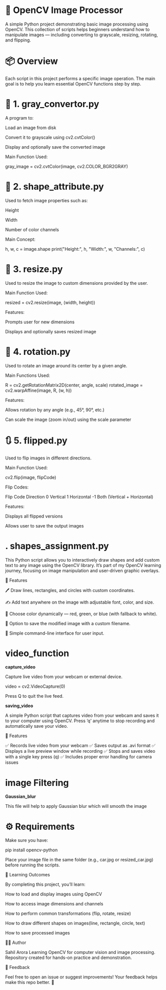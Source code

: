 # 🧠 OpenCV Image Processor

A simple Python project demonstrating basic image processing using OpenCV.
This collection of scripts helps beginners understand how to manipulate images — including converting to grayscale, resizing, rotating, and flipping.

# 📦 Overview

Each script in this project performs a specific image operation.
The main goal is to help you learn essential OpenCV functions step by step.

# 🖤 1. gray_convertor.py

A program to:

Load an image from disk

Convert it to grayscale using cv2.cvtColor()

Display and optionally save the converted image

Main Function Used:

gray_image = cv2.cvtColor(image, cv2.COLOR_BGR2GRAY)

# 📐 2. shape_attribute.py

Used to fetch image properties such as:

Height

Width

Number of color channels

Main Concept:

h, w, c = image.shape
print("Height:", h, "Width:", w, "Channels:", c)

# 📏 3. resize.py

Used to resize the image to custom dimensions provided by the user.

Main Function Used:

resized = cv2.resize(image, (width, height))


Features:

Prompts user for new dimensions

Displays and optionally saves resized image

# 🔄 4. rotation.py

Used to rotate an image around its center by a given angle.

Main Functions Used:

R = cv2.getRotationMatrix2D(center, angle, scale)
rotated_image = cv2.warpAffine(image, R, (w, h))


Features:

Allows rotation by any angle (e.g., 45°, 90°, etc.)

Can scale the image (zoom in/out) using the scale parameter

# 🔃 5. flipped.py

Used to flip images in different directions.

Main Function Used:

cv2.flip(image, flipCode)


Flip Codes:

Flip Code	Direction
0	Vertical
1	Horizontal
-1	Both (Vertical + Horizontal)

Features:

Displays all flipped versions

Allows user to save the output images


# . shapes_assignment.py


This Python script allows you to interactively draw shapes and add custom text to any image using the OpenCV library.
It’s part of my OpenCV learning journey, focusing on image manipulation and user-driven graphic overlays.

🎯 Features

🖊️ Draw lines, rectangles, and circles with custom coordinates.

✍️ Add text anywhere on the image with adjustable font, color, and size.

🎨 Choose color dynamically — red, green, or blue (with fallback to white).

💾 Option to save the modified image with a custom filename.

🧠 Simple command-line interface for user input.


# video_function
**capture_video**

Capture live video from your webcam or external device.

video = cv2.VideoCapture(0)


Press Q to quit the live feed.

**saving_video**

A simple Python script that captures video from your webcam and saves it to your computer using OpenCV.
Press ‘q’ anytime to stop recording and automatically save your video.

🧩 Features

✅ Records live video from your webcam
✅ Saves output as .avi format
✅ Displays a live preview window while recording
✅ Stops and saves video with a single key press (q)
✅ Includes proper error handling for camera issues

# image Filtering
**Gaussian_blur**

This file will help to apply Gaussian blur which will smooth the image




# ⚙️ Requirements

Make sure you have:

pip install opencv-python


Place your image file in the same folder (e.g., car.jpg or resized_car.jpg) before running the scripts.

🧠 Learning Outcomes

By completing this project, you’ll learn:

How to load and display images using OpenCV

How to access image dimensions and channels

How to perform common transformations (flip, rotate, resize)

How to draw different shapes on images(line, rectangle, circle, text)

How to save processed images


👨‍💻 Author

Sahil Arora
Learning OpenCV for computer vision and image processing.
Repository created for hands-on practice and demonstration.

💬 Feedback

Feel free to open an issue or suggest improvements!
Your feedback helps make this repo better. 🙌